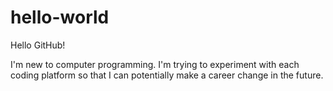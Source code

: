 # hello-world

Hello GitHub!

I'm new to computer programming. I'm trying to experiment with each coding platform so that I can potentially make a career change in the future.
